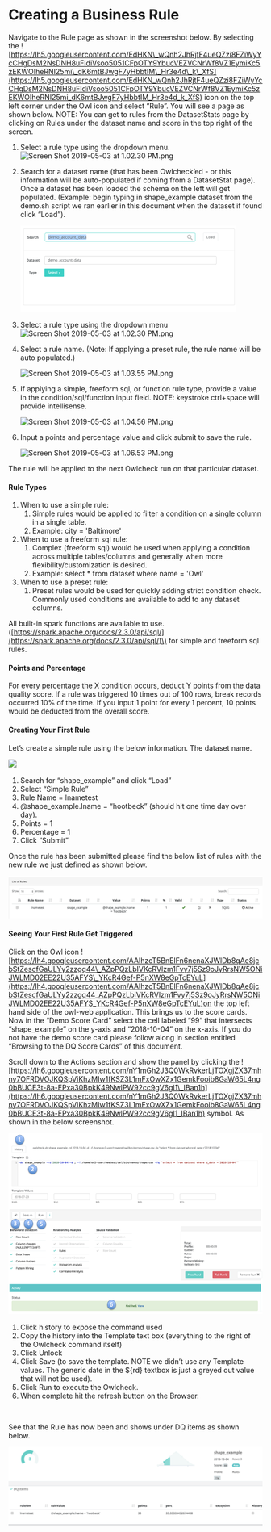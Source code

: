 # Creating a Business Rule

Navigate to the Rule page as shown in the screenshot below. By selecting the ![https://lh5.googleusercontent.com/EdHKN\_wQnh2JhRjtF4ueQZzi8FZiWyYcCHgDsM2NsDNH8uFIdiVsoo5051CFpOTY9YbucVEZVCNrWf8VZ1EymiKc5zEKWOIheRNI25mi\_dK6mtBJwgF7yHbbtIM\_Hr3e4d\_k\_XfS](https://lh5.googleusercontent.com/EdHKN_wQnh2JhRjtF4ueQZzi8FZiWyYcCHgDsM2NsDNH8uFIdiVsoo5051CFpOTY9YbucVEZVCNrWf8VZ1EymiKc5zEKWOIheRNI25mi_dK6mtBJwgF7yHbbtIM_Hr3e4d_k_XfS) icon on the top left corner under the Owl icon and select “Rule”. You will see a page as shown below. NOTE: You can get to rules from the DatasetStats page by clicking on Rules under the dataset name and score in the top right of the screen.‌

1. Select a rule type using the dropdown menu.                                                                ![Screen Shot 2019-05-03 at 1.02.30 PM.png](http://18.204.201.140:8080/xwiki/bin/download/Documentation/Admin%20Guide/Rules/WebHome/Screen%20Shot%202019-05-03%20at%201.02.30%20PM.png?width=530&height=366)
2. Search for a dataset name \(that has been Owlcheck’ed - or this information will be auto-populated if coming from a DatasetStat page\). Once a dataset has been loaded the schema on the left will get populated. \(Example: begin typing in shape\_example dataset from the demo.sh script we ran earlier in this document when the dataset if found click “Load”\). 

   ![](../../.gitbook/assets/image%20%2811%29.png)

3. Select a rule type using the dropdown menu                                             ![Screen Shot 2019-05-03 at 1.02.30 PM.png](http://18.204.201.140:8080/xwiki/bin/download/Documentation/Admin%20Guide/Rules/WebHome/Screen%20Shot%202019-05-03%20at%201.02.30%20PM.png?width=530&height=366)
4. Select a rule name. \(Note: If applying a preset rule, the rule name will be auto populated.\)

   ​![Screen Shot 2019-05-03 at 1.03.55 PM.png](http://18.204.201.140:8080/xwiki/bin/download/Documentation/Admin%20Guide/Rules/WebHome/Screen%20Shot%202019-05-03%20at%201.03.55%20PM.png?width=487&height=188)​

5. If applying a simple, freeform sql, or function rule type, provide a value in the condition/sql/function input field. NOTE: keystroke ctrl+space will provide intellisense.

   ​![Screen Shot 2019-05-03 at 1.04.56 PM.png](http://18.204.201.140:8080/xwiki/bin/download/Documentation/Admin%20Guide/Rules/WebHome/Screen%20Shot%202019-05-03%20at%201.04.56%20PM.png?width=637&height=224)​

6. Input a points and percentage value and click submit to save the rule.

   ​![Screen Shot 2019-05-03 at 1.06.53 PM.png](http://18.204.201.140:8080/xwiki/bin/download/Documentation/Admin%20Guide/Rules/WebHome/Screen%20Shot%202019-05-03%20at%201.06.53%20PM.png?width=459&height=222)​

‌The rule will be applied to the next Owlcheck run on that particular dataset.‌

#### **Rule Types** <a id="HRuleTypes"></a>

1. When to use a simple rule:
   1. Simple rules would be applied to filter a condition on a single column in a single table.
   2. Example: city = 'Baltimore'
2. When to use a freeform sql rule:
   1. ​Complex \(freeform sql\) would be used when applying a condition across multiple tables/columns and generally when more flexibility/customization is desired.
   2. ​Example: select \* from dataset where name = 'Owl'
3. When to use a preset rule:
   1. Preset rules would be used for quickly adding strict condition check. Commonly used conditions are available to add to any dataset columns.‌

All built-in spark functions are available to use. \([https://spark.apache.org/docs/2.3.0/api/sql/](https://spark.apache.org/docs/2.3.0/api/sql/)\) for simple and freeform sql rules.‌

#### **Points and Percentage** <a id="HPointsandPercentage"></a>

For every percentage the X condition occurs, deduct Y points from the data quality score. If a rule was triggered 10 times out of 100 rows, break records occurred 10% of the time. If you input 1 point for every 1 percent, 10 points would be deducted from the overall score.‌

#### **Creating Your First Rule** <a id="HCreatingYourFirstRule"></a>

Let’s create a simple rule using the below information. The dataset name.

![](http://18.204.201.140:8080/xwiki/bin/download/Documentation/Admin%20Guide/Rules/WebHome/Screen%20Shot%202019-05-07%20at%2010.19.28%20AM.png?width=544&height=249)

1. Search for “shape\_example” and click “Load”
2. Select “Simple Rule”
3. Rule Name = lnametest
4. @shape\_example.lname = “hootbeck” \(should hit one time day over day\).
5. Points = 1
6. Percentage = 1
7. Click “Submit”

Once the rule has been submitted please find the below list of rules with the new rule we just defined as shown below.

![](../../.gitbook/assets/image%20%2817%29.png)

#### **Seeing Your First Rule Get Triggered** <a id="HSeeingYourFirstRuleGetTriggered"></a>

‌Click on the Owl icon ![https://lh4.googleusercontent.com/AAIhzcT5BnElFn6nenaXJWlDb8qAe8jcbStZescfGaULYy2zzgq44\_AZpPQzLbIVKcRVlzm1Fvy7j5Sz9oJyRrsNW5ONiJWLMD02EE22U35AFYS\_YKcR4Gef-P5nXW8eGpTcEYuL](https://lh4.googleusercontent.com/AAIhzcT5BnElFn6nenaXJWlDb8qAe8jcbStZescfGaULYy2zzgq44_AZpPQzLbIVKcRVlzm1Fvy7j5Sz9oJyRrsNW5ONiJWLMD02EE22U35AFYS_YKcR4Gef-P5nXW8eGpTcEYuL)on the top left hand side of the owl-web application. This brings us to the score cards. Now in the “Demo Score Card” select the cell labeled “99“ that intersects “shape\_example” on the y-axis and “2018-10-04” on the x-axis. If you do not have the demo score card please follow along in section entitled “Browsing to the DQ Score Cards” of this document.‌

Scroll down to the Actions section and show the panel by clicking the ![https://lh6.googleusercontent.com/nY1mGh2J3Q0WkRvkerLjTOXgjZX37mhny7OFRDVOJKQSpViKhzMIw1fKSZ3L1mFxOwXZx1GemkFooib8GaW65L4ng0bBUCE3t-8a-EPxa30BpkK49NwlPW92cc9gV6gl1\_IBan1h](https://lh6.googleusercontent.com/nY1mGh2J3Q0WkRvkerLjTOXgjZX37mhny7OFRDVOJKQSpViKhzMIw1fKSZ3L1mFxOwXZx1GemkFooib8GaW65L4ng0bBUCE3t-8a-EPxa30BpkK49NwlPW92cc9gV6gl1_IBan1h) symbol. As shown in the below screenshot.

![](../../.gitbook/assets/image%20%286%29.png)

1. Click history to expose the command used
2. Copy the history into the Template text box \(everything to the right of the Owlcheck command itself\)
3. Click Unlock
4. Click Save \(to save the template. NOTE we didn’t use any Template values. The generic date in the ${rd} textbox is just a greyed out value that will not be used\).
5. Click Run to execute the Owlcheck.
6. When complete hit the refresh button on the Browser.

‌

See that the Rule has now been and shows under DQ items as shown below.

![](../../.gitbook/assets/image%20%2814%29.png)

